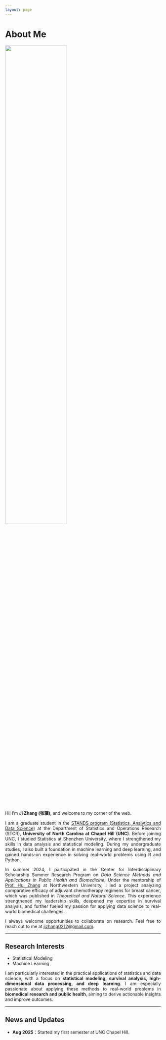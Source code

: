 ```yaml
---
layout: page
---
```


# About Me

<img src="https://jizhang0212.github.io/jizhang.JPG" width="63%" class="floatpic">

<p style="text-align: justify;">
Hi! I’m <strong>Ji Zhang (张骥)</strong>, and welcome to my corner of the web.
</p>

<p style="text-align: justify;">
I am a graduate student in the <a href="https://stor.unc.edu/ms/program/">STANDS program (Statistics, Analytics and Data Science)</a> at the Department of Statistics and Operations Research (STOR), <strong>University of North Carolina at Chapel Hill (UNC)</strong>. Before joining UNC, I studied Statistics at Shenzhen University, where I strengthened my skills in data analysis and statistical modeling. During my undergraduate studies, I also built a foundation in machine learning and deep learning, and gained hands-on experience in solving real-world problems using R and Python.
</p>

<p style="text-align: justify;">
In summer 2024, I participated in the Center for Interdisciplinary Scholarship Summer Research Program on <em>Data Science Methods and Applications in Public Health and Biomedicine</em>. Under the mentorship of <a href="https://www.feinberg.northwestern.edu/faculty-profiles/az/profile.html?xid=45854">Prof. Hui Zhang</a> at Northwestern University, I led a project analyzing comparative efficacy of adjuvant chemotherapy regimens for breast cancer, which was published in <em>Theoretical and Natural Science</em>. This experience strengthened my leadership skills, deepened my expertise in survival analysis, and further fueled my passion for applying data science to real-world biomedical challenges.
</p>

<p style="text-align: justify;">
I always welcome opportunities to collaborate on research. Feel free to reach out to me at <a href="mailto:jizhang0212@gmail.com">jizhang0212@gmail.com</a>.
</p>

---

## Research Interests

- Statistical Modeling
- Machine Learning

<p style="text-align: justify;">
I am particularly interested in the practical applications of statistics and data science, with a focus on <strong>statistical modeling, survival analysis, high-dimensional data processing, and deep learning</strong>. I am especially passionate about applying these methods to real-world problems in <strong>biomedical research and public health</strong>, aiming to derive actionable insights and improve outcomes.
</p>

---

## News and Updates

- **Aug 2025**：Started my first semester at UNC Chapel Hill.
